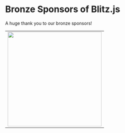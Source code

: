 # Bronze Sponsors of Blitz.js

A huge thank you to our bronze sponsors!

<table>
<tr>
<td align="center"><a aria-label="Faun" href="https://dashboard.fauna.com/accounts/register?utm_source=BlitzJS&utm_medium=sponsorship&utm_campaign=BlitzJS_Sponsorship_2020"><img alt="" src="https://raw.githubusercontent.com/blitz-js/blitz/fauna/Fauna_Logo_Blue.png" width="300px"></a></td>
</tr>
</table>

